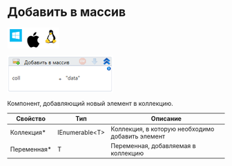 # Добавить в массив

![](<../../../.gitbook/assets/image (100) (1) (1) (1) (2) (122).png>)

![](<../../../.gitbook/assets/image (276).png>)

Компонент, добавляющий новый элемент в коллекцию.

| Свойство     | Тип             | Описание                                         |
| ------------ | --------------- | ------------------------------------------------ |
| Коллекция\*  | IEnumerable\<T> | Коллекция, в которую необходимо добавить элемент |
| Переменная\* | T               | Переменная, добавляемая в коллекцию              |
